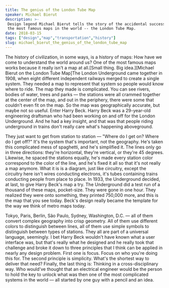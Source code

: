 ```yaml
---
title: The genius of the London Tube Map
speaker: Michael Bierut
description: >-
 Design legend Michael Bierut tells the story of the accidental success of one of
 the most famous maps in the world -- the London Tube Map.
date: 2018-03-15
tags: ["design","map","transportation","history"]
slug: michael_bierut_the_genius_of_the_london_tube_map
---
```


The history of civilization, in some ways, is a history of maps: How have we come to
understand the world around us? One of the most famous maps works because it really isn't
a map at all.[Small thing. Big idea.][Michael Bierut on the London Tube Map]The London
Underground came together in 1908, when eight different independent railways merged to
create a single system. They needed a map to represent that system so people would know
where to ride. The map they made is complicated. You can see rivers, bodies of water,
trees and parks — the stations were all crammed together at the center of the map, and out
in the periphery, there were some that couldn't even fit on the map. So the map was
geographically accurate, but maybe not so useful. Enter Harry Beck. Harry Beck was a
29-year-old engineering draftsman who had been working on and off for the London
Underground. And he had a key insight, and that was that people riding underground in
trains don't really care what's happening aboveground.

They just want to get from station to station — "Where do I get on? Where do I get off?"
It's the system that's important, not the geography. He's taken this complicated mess of
spaghetti, and he's simplified it. The lines only go in three directions: they're
horizontal, they're vertical, or they're 45 degrees. Likewise, he spaced the stations
equally, he's made every station color correspond to the color of the line, and he's fixed
it all so that it's not really a map anymore. What it is is a diagram, just like
circuitry, except the circuitry here isn't wires conducting electrons, it's tubes
containing trains conducting people from place to place. In 1933, the Underground decided,
at last, to give Harry Beck's map a try. The Underground did a test run of a thousand of
these maps, pocket-size. They were gone in one hour. They realized they were onto
something, they printed 750,000 more, and this is the map that you see today. Beck's design
really became the template for the way we think of metro maps today.

Tokyo, Paris, Berlin, São Paulo, Sydney, Washington, D.C. — all of them convert complex
geography into crisp geometry. All of them use different colors to distinguish between
lines, all of them use simple symbols to distinguish between types of stations. They all
are part of a universal language, seemingly. I bet Harry Beck wouldn't have known what a
user interface was, but that's really what he designed and he really took that challenge
and broke it down to three principles that I think can be applied in nearly any design
problem. First one is focus. Focus on who you're doing this for. The second principle is
simplicity. What's the shortest way to deliver that need? Finally, the last thing is:
Thinking in a cross-disciplinary way. Who would've thought that an electrical engineer
would be the person to hold the key to unlock what was then one of the most complicated
systems in the world — all started by one guy with a pencil and an idea.

<!--
ad_duration=3.33
comment_count=17
event="Small Thing Big Idea"
external_start_time=0
has_talk_citation=0
intro_duration=11.82
is_subtitle_required="False"
is_talk_featured="True"
language="en"
language_swap="False"
native_language="en"
number_of_related_talks=6
number_of_speakers=1
number_of_subtitled_videos=33
number_of_tags=4
number_of_talk_download_languages=34
number_of_talk_more_resources=1
number_of_talk_recommendations=0
number_of_talks_take_actions=0
post_ad_duration=0.83
published_timestamp="2018-03-15 12:11:46"
recording_date="2018-03-15"
speaker_description="Designer, critic"
speaker_is_published=1
speaker_name="Michael Bierut"
talk_name="The genius of the London Tube Map"
talks_tags=["design","map","transportation","history"]
talks_take_action=[]
url_photo_speaker="https://pe.tedcdn.com/images/ted/826b6601ee4a297486eed1758d9d601b064adc7b_254x191.jpg"
url_photo_talk="https://s3.amazonaws.com/talkstar-photos/uploads/881dd52c-5e29-4a29-a204-7624fbf846ce/MichaelBierut_2018V-embed.jpg"
url_webpage="https://www.ted.com/talks/michael_bierut_the_genius_of_the_london_tube_map"
video_type_name="Original Content"
-->